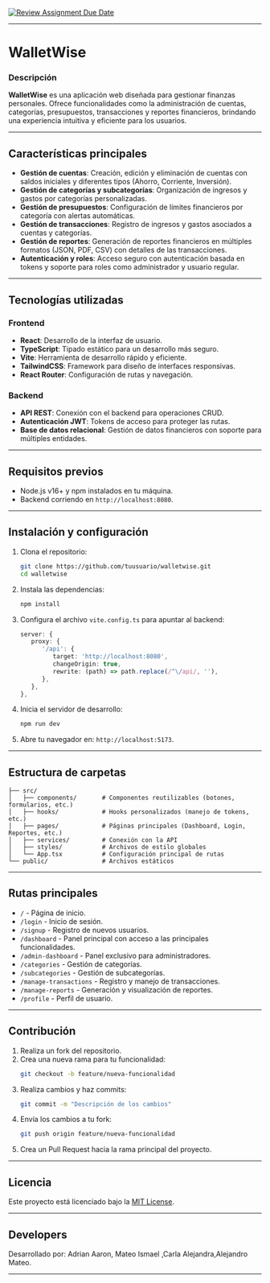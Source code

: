 [![Review Assignment Due Date](https://classroom.github.com/assets/deadline-readme-button-22041afd0340ce965d47ae6ef1cefeee28c7c493a6346c4f15d667ab976d596c.svg)](https://classroom.github.com/a/9Ycwr4iO)

---

# **WalletWise**

### **Descripción**
**WalletWise** es una aplicación web diseñada para gestionar finanzas personales. Ofrece funcionalidades como la administración de cuentas, categorías, presupuestos, transacciones y reportes financieros, brindando una experiencia intuitiva y eficiente para los usuarios.

---

## **Características principales**
- **Gestión de cuentas**: Creación, edición y eliminación de cuentas con saldos iniciales y diferentes tipos (Ahorro, Corriente, Inversión).
- **Gestión de categorías y subcategorías**: Organización de ingresos y gastos por categorías personalizadas.
- **Gestión de presupuestos**: Configuración de límites financieros por categoría con alertas automáticas.
- **Gestión de transacciones**: Registro de ingresos y gastos asociados a cuentas y categorías.
- **Gestión de reportes**: Generación de reportes financieros en múltiples formatos (JSON, PDF, CSV) con detalles de las transacciones.
- **Autenticación y roles**: Acceso seguro con autenticación basada en tokens y soporte para roles como administrador y usuario regular.

---

## **Tecnologías utilizadas**
### **Frontend**
- **React**: Desarrollo de la interfaz de usuario.
- **TypeScript**: Tipado estático para un desarrollo más seguro.
- **Vite**: Herramienta de desarrollo rápido y eficiente.
- **TailwindCSS**: Framework para diseño de interfaces responsivas.
- **React Router**: Configuración de rutas y navegación.

### **Backend**
- **API REST**: Conexión con el backend para operaciones CRUD.
- **Autenticación JWT**: Tokens de acceso para proteger las rutas.
- **Base de datos relacional**: Gestión de datos financieros con soporte para múltiples entidades.

---

## **Requisitos previos**
- Node.js v16+ y npm instalados en tu máquina.
- Backend corriendo en `http://localhost:8080`.

---

## **Instalación y configuración**
1. Clona el repositorio:
   ```bash
   git clone https://github.com/tuusuario/walletwise.git
   cd walletwise
   ```

2. Instala las dependencias:
   ```bash
   npm install
   ```

3. Configura el archivo `vite.config.ts` para apuntar al backend:
   ```typescript
   server: {
      proxy: {
         '/api': {
            target: 'http://localhost:8080',
            changeOrigin: true,
            rewrite: (path) => path.replace(/^\/api/, ''),
         },
      },
   },
   ```

4. Inicia el servidor de desarrollo:
   ```bash
   npm run dev
   ```

5. Abre tu navegador en: `http://localhost:5173`.

---

## **Estructura de carpetas**
```plaintext
├── src/
│   ├── components/       # Componentes reutilizables (botones, formularios, etc.)
│   ├── hooks/            # Hooks personalizados (manejo de tokens, etc.)
│   ├── pages/            # Páginas principales (Dashboard, Login, Reportes, etc.)
│   ├── services/         # Conexión con la API
│   ├── styles/           # Archivos de estilo globales
│   └── App.tsx           # Configuración principal de rutas
└── public/               # Archivos estáticos
```

---

## **Rutas principales**
- `/` - Página de inicio.
- `/login` - Inicio de sesión.
- `/signup` - Registro de nuevos usuarios.
- `/dashboard` - Panel principal con acceso a las principales funcionalidades.
- `/admin-dashboard` - Panel exclusivo para administradores.
- `/categories` - Gestión de categorías.
- `/subcategories` - Gestión de subcategorías.
- `/manage-transactions` - Registro y manejo de transacciones.
- `/manage-reports` - Generación y visualización de reportes.
- `/profile` - Perfil de usuario.

---

## **Contribución**
1. Realiza un fork del repositorio.
2. Crea una nueva rama para tu funcionalidad:
   ```bash
   git checkout -b feature/nueva-funcionalidad
   ```
3. Realiza cambios y haz commits:
   ```bash
   git commit -m "Descripción de los cambios"
   ```
4. Envía los cambios a tu fork:
   ```bash
   git push origin feature/nueva-funcionalidad
   ```
5. Crea un Pull Request hacia la rama principal del proyecto.

---

## **Licencia**
Este proyecto está licenciado bajo la [MIT License](https://opensource.org/licenses/MIT).

---

## **Developers**
Desarrollado por: Adrian Aaron, Mateo Ismael ,Carla Alejandra,Alejandro Mateo.

---



